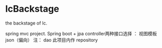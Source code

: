 # lcBackstage
the backstage of lc.

spring mvc project. Spring boot + jpa 
controller两种接口选择 ： 视图模板 json（偏向）
注： dao 此项目内作 repository
